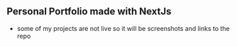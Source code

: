 ## Personal Portfolio made with NextJs

- some of my projects are not live so it will be screenshots and links to the repo


